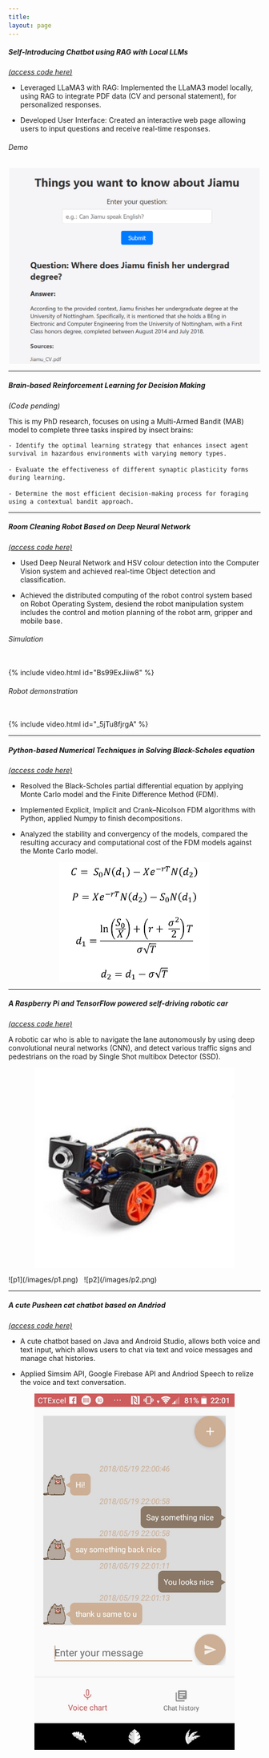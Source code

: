 ```yaml
---
title: 
layout: page
---
```


##### Self-Introducing Chatbot using RAG with Local LLMs  
[*(access code here)*](https://github.com/jiajia-404/rag-llm)

-	Leveraged LLaMA3 with RAG: Implemented the LLaMA3 model locally, using RAG to integrate PDF data (CV and personal statement), for personalized responses.

-	Developed User Interface: Created an interactive web page allowing users to input questions and receive real-time responses.

###### Demo 

<p align="center">
  <img align="middle" src="/images/llm_demo1.png" alt="BSE" width="500"/>
</p>

---
##### Brain-based Reinforcement Learning for Decision Making
*(Code pending)*

This is my PhD research, focuses on using a Multi-Armed Bandit (MAB) model to complete three tasks inspired by insect brains:

    - Identify the optimal learning strategy that enhances insect agent survival in hazardous environments with varying memory types.

    - Evaluate the effectiveness of different synaptic plasticity forms during learning.

    - Determine the most efficient decision-making process for foraging using a contextual bandit approach.

---
##### Room Cleaning Robot Based on Deep Neural Network 
[*(access code here)*](https://github.com/jiajia-404/TydingUpProject)

- Used Deep Neural Network and HSV colour detection into the Computer Vision system and achieved real-time Object detection and classification.

- Achieved the distributed computing of the robot control system based on Robot Operating System, desiend the robot manipulation system includes the control and motion planning of the robot arm, gripper and mobile base.

###### Simulation 
<br />
{% include video.html id="Bs99ExJiiw8" %}
<br />

###### Robot demonstration 
<br /> 
{% include video.html id="_5jTu8fjrgA" %}

---
##### Python-based Numerical Techniques in Solving Black-Scholes equation 
[*(access code here)*](https://github.com/jiajia-404/JJM_Bachelor_FYP)
- Resolved the Black-Scholes partial differential equation by applying Monte Carlo model and the Finite Difference Method (FDM).

- Implemented Explicit, Implicit and Crank–Nicolson FDM algorithms with Python, applied Numpy to finish decompositions.

- Analyzed the stability and convergency of the models, compared the resulting accuracy and computational cost of the FDM models against the Monte Carlo model.
<p align="center">
  <img align="middle" src="/images/bs.png" alt="BSE" width="300"/>
</p>

---
##### A Raspberry Pi and TensorFlow powered self-driving robotic car 
[*(access code here)*](https://github.com/jiajia-404/Self_driving_PiCar)

A robotic car who is able to navigate the lane autonomously by using deep convolutional neural networks (CNN), and detect various traffic signs and pedestrians on the road by Single Shot multibox Detector (SSD).
<p align="center">
  <img align="middle" src="/images/Picar.jpg" alt="picar" width="400"/>
</p>
![p1](/images/p1.png) &nbsp; ![p2](/images/p2.png)

---
##### A cute Pusheen cat chatbot based on Andriod 
[*(access code here)*](https://github.com/jiajia-404/Mr.Meow)
- A cute chatbot based on Java and Android Studio, allows both voice and text input, which allows users to chat via text and voice messages and manage chat histories.

- Applied Simsim API, Google Firebase API and Andriod Speech to relize the voice and text conversation.
<p align="center">
  <img align="middle" src="/images/chat_page.jpg" alt="chatpage" width="400"/>
</p>